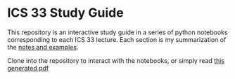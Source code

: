 # ICS 33 Study Guide

This repository is an interactive study guide in a series of python notebooks corresponding to each ICS 33 lecture. Each section is my summarization of the [notes and examples](https://ics.uci.edu/~thornton/ics33/Notes/).

Clone into the repository to interact with the notebooks, or simply read [this generated pdf](https://github.com/OneStig/ics33-study-guide/blob/main/ics33_study_guide.pdf)